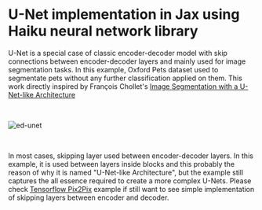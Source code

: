 # U-Net implementation in Jax using Haiku neural network library

U-Net is a special case of classic encoder-decoder model with skip connections between encoder-decoder layers and mainly used for image segmentation tasks. In this example, Oxford Pets dataset used to segmentate pets without any further classification applied on them. This work directly inspired by François Chollet's [Image Segmentation with a U-Net-like Architecture](https://keras.io/examples/vision/oxford_pets_image_segmentation)

<br>

![ed-unet](https://user-images.githubusercontent.com/88535469/151528034-c41a7ea6-2f48-49ef-9e2b-1a9dbcf9101c.png)

<br>

In most cases, skipping layer used between encoder-decoder layers. In this example, it is used between layers inside blocks and this probably the reason of why it is named "U-Net-like Architecture", but the example still captures the all essence required to create a more complex U-Nets. Please check [Tensorflow Pix2Pix](https://www.tensorflow.org/tutorials/generative/pix2pix) example if still want to see simple implementation of skipping layers between encoder and decoder.



